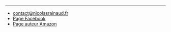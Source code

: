 ***
- <a href="mailto:contact@nicolasrainaud.fr">contact@nicolasrainaud.fr</a>
- [Page Facebook](https://www.facebook.com/nicolasrainaudauteur)
- [Page auteur Amazon](https://www.amazon.fr/Nicolas-Rainaud/e/B004N6YMLA/ref=dp_byline_cont_book_1)